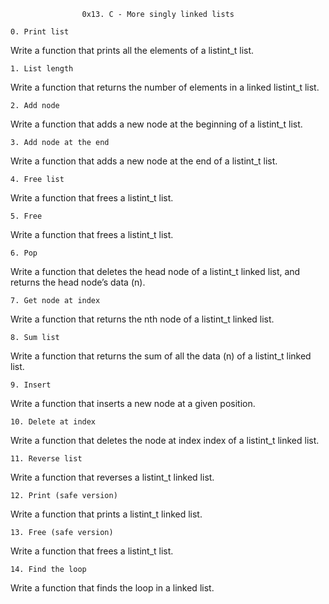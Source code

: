 					0x13. C - More singly linked lists

	0. Print list

Write a function that prints all the elements of a listint_t list.

	1. List length

Write a function that returns the number of elements in a linked listint_t list.

	2. Add node

Write a function that adds a new node at the beginning of a listint_t list.

	3. Add node at the end

Write a function that adds a new node at the end of a listint_t list.

	4. Free list

Write a function that frees a listint_t list.

	5. Free

Write a function that frees a listint_t list.

	6. Pop

Write a function that deletes the head node of a listint_t linked list, and returns the head node’s data (n).

	7. Get node at index

Write a function that returns the nth node of a listint_t linked list.

	8. Sum list

Write a function that returns the sum of all the data (n) of a listint_t linked list.

	9. Insert

Write a function that inserts a new node at a given position.

	10. Delete at index

Write a function that deletes the node at index index of a listint_t linked list.

	11. Reverse list

Write a function that reverses a listint_t linked list.

	12. Print (safe version)

Write a function that prints a listint_t linked list.

	13. Free (safe version)

Write a function that frees a listint_t list.

	14. Find the loop

Write a function that finds the loop in a linked list.
